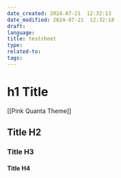 ```yaml
---
date_created: 2024-07-21  12:32:13
date_modified: 2024-07-21  12:32:18
draft: 
language: 
title: testsheet
type: 
related-to: 
tags: 
---
```



# h1 Title



[[Pink Quanta Theme]]



## Title H2
### Title H3
#### Title H4






